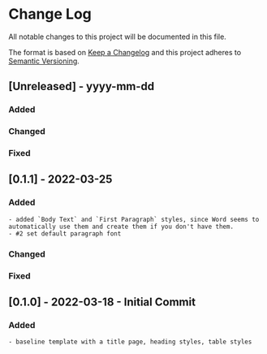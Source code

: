
# Change Log
All notable changes to this project will be documented in this file.
 
The format is based on [Keep a Changelog](http://keepachangelog.com/)
and this project adheres to [Semantic Versioning](http://semver.org/).
 
## [Unreleased] - yyyy-mm-dd

### Added

### Changed
 
### Fixed
 

## [0.1.1] - 2022-03-25

### Added
    - added `Body Text` and `First Paragraph` styles, since Word seems to automatically use them and create them if you don't have them.
    - #2 set default paragraph font 

### Changed
 
### Fixed
 
 
## [0.1.0] - 2022-03-18 - Initial Commit

### Added
    - baseline template with a title page, heading styles, table styles
 